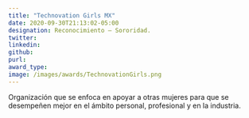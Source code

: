 ```yaml
---
title: "Technovation Girls MX"
date: 2020-09-30T21:13:02-05:00
designation: Reconocimiento – Sororidad.
twitter: 
linkedin: 
github:
purl: 
award_type: 
image: /images/awards/TechnovationGirls.png
---
```



Organización que se enfoca en apoyar a otras mujeres para que se desempeñen mejor en el ámbito personal, profesional y en la industria.